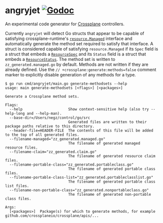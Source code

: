 # angryjet [![Godoc](https://img.shields.io/badge/godoc-reference-blue.svg)](https://godoc.org/github.com/negz/angryjet)

An experimental code generator for [Crossplane] controllers.

Currently `angryjet` will detect Go structs that appear to be capable of
satisfying crossplane-runtime's [`resource.Managed`] interface and automatically
generate the method set required to satisfy that interface. A struct is
considered capable of satisfying `resource.Managed` if its `Spec` field is a
struct that embeds a [`ResourceSpec`] and its `Status` field is a struct that
embeds a [`ResourceStatus`]. The method set is written to
`zz_generated.managed.go` by default. Methods are not written if they are
already defined. Use the `// +crossplane:generate:methods=false` comment marker
to explicitly disable generation of any methods for a type.

```console
$ go run cmd/angryjet/main.go generate-methodsets --help
usage: main generate-methodsets [<flags>] [<packages>]

Generate a Crossplane method sets.

Flags:
  --help                     Show context-sensitive help (also try --help-long and --help-man).
  --base-dir=/Users/negz/control/go/src  
                             Generated files are written to their package paths relative to this directory.
  --header-file=HEADER-FILE  The contents of this file will be added to the top of all generated files.
  --filename-managed="zz_generated.managed.go"  
                             The filename of generated managed resource files.
  --filename-claim="zz_generated.claim.go"  
                             The filename of generated resource claim files.
  --filename-portable-class="zz_generated.portableclass.go"  
                             The filename of generated portable class files.
  --filename-portable-class-list="zz_generated.portableclasslist.go"  
                             The filename of generated portable class list files.
  --filename-non-portable-class="zz_generated.nonportableclass.go"  
                             The filename of generated non-portable class files.

Args:
  [<packages>]  Package(s) for which to generate methods, for example github.com/crossplaneio/crossplane/apis/...
```

[Crossplane]: https://crossplane.io
[`resource.Managed`]: https://godoc.org/github.com/crossplaneio/crossplane-runtime/pkg/resource#Managed
[`ResourceSpec`]: https://godoc.org/github.com/crossplaneio/crossplane-runtime/apis/core/v1alpha1#ResourceSpec
[`ResourceStatus`]: https://godoc.org/github.com/crossplaneio/crossplane-runtime/apis/core/v1alpha1#ResourceStatus

